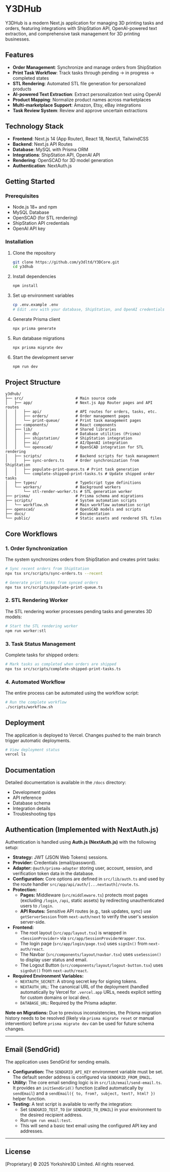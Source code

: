# Y3DHub

Y3DHub is a modern Next.js application for managing 3D printing tasks and orders, featuring integrations with ShipStation API, OpenAI-powered text extraction, and comprehensive task management for 3D printing businesses.

## Features

- **Order Management**: Synchronize and manage orders from ShipStation
- **Print Task Workflow**: Track tasks through pending → in progress → completed states
- **STL Rendering**: Automated STL file generation for personalized products
- **AI-powered Text Extraction**: Extract personalization text using OpenAI
- **Product Mapping**: Normalize product names across marketplaces
- **Multi-marketplace Support**: Amazon, Etsy, eBay integrations
- **Task Review System**: Review and approve uncertain extractions

## Technology Stack

- **Frontend**: Next.js 14 (App Router), React 18, NextUI, TailwindCSS
- **Backend**: Next.js API Routes
- **Database**: MySQL with Prisma ORM
- **Integrations**: ShipStation API, OpenAI API
- **Rendering**: OpenSCAD for 3D model generation
- **Authentication**: NextAuth.js

## Getting Started

### Prerequisites

- Node.js 18+ and npm
- MySQL Database
- OpenSCAD (for STL rendering)
- ShipStation API credentials
- OpenAI API key

### Installation

1. Clone the repository

   ```bash
   git clone https://github.com/y3dltd/Y3DCore.git
   cd y3dhub
   ```

2. Install dependencies

   ```bash
   npm install
   ```

3. Set up environment variables

   ```bash
   cp .env.example .env
   # Edit .env with your database, ShipStation, and OpenAI credentials
   ```

4. Generate Prisma client

   ```bash
   npx prisma generate
   ```

5. Run database migrations

   ```bash
   npx prisma migrate dev
   ```

6. Start the development server

   ```bash
   npm run dev
   ```

## Project Structure

```
y3dhub/
├── src/                       # Main source code
│   ├── app/                   # Next.js App Router pages and API routes
│   │   ├── api/               # API routes for orders, tasks, etc.
│   │   ├── orders/            # Order management pages
│   │   └── print-queue/       # Print task management pages
│   ├── components/            # React components
│   ├── lib/                   # Shared libraries
│   │   ├── db/                # Database utilities (Prisma)
│   │   ├── shipstation/       # ShipStation integration
│   │   ├── ai/                # AI/OpenAI integration
│   │   └── openscad/          # OpenSCAD integration for STL rendering
│   ├── scripts/               # Backend scripts for task management
│   │   ├── sync-orders.ts     # Order synchronization from ShipStation
│   │   ├── populate-print-queue.ts # Print task generation
│   │   └── complete-shipped-print-tasks.ts # Update shipped order tasks
│   ├── types/                 # TypeScript type definitions
│   └── workers/               # Background workers
│       └── stl-render-worker.ts # STL generation worker
├── prisma/                    # Prisma schema and migrations
├── scripts/                   # System automation scripts
│   └── workflow.sh            # Main workflow automation script
├── openscad/                  # OpenSCAD models and scripts
├── docs/                      # Documentation
└── public/                    # Static assets and rendered STL files
```

## Core Workflows

### 1. Order Synchronization

The system synchronizes orders from ShipStation and creates print tasks:

```bash
# Sync recent orders from ShipStation
npx tsx src/scripts/sync-orders.ts --recent

# Generate print tasks from synced orders
npx tsx src/scripts/populate-print-queue.ts
```

### 2. STL Rendering Worker

The STL rendering worker processes pending tasks and generates 3D models:

```bash
# Start the STL rendering worker
npm run worker:stl
```

### 3. Task Status Management

Complete tasks for shipped orders:

```bash
# Mark tasks as completed when orders are shipped
npx tsx src/scripts/complete-shipped-print-tasks.ts
```

### 4. Automated Workflow

The entire process can be automated using the workflow script:

```bash
# Run the complete workflow
./scripts/workflow.sh
```

## Deployment

The application is deployed to Vercel. Changes pushed to the main branch trigger automatic deployments.

```bash
# View deployment status
vercel ls
```

## Documentation

Detailed documentation is available in the `/docs` directory:

- Development guides
- API reference
- Database schema
- Integration details
- Troubleshooting tips

## Authentication (Implemented with NextAuth.js)

Authentication is handled using **Auth.js (NextAuth.js)** with the following setup:

- **Strategy:** JWT (JSON Web Tokens) sessions.
- **Provider:** Credentials (email/password).
- **Adapter:** `@auth/prisma-adapter` storing user, account, session, and verification token data in the database.
- **Configuration:** Core options are defined in `src/lib/auth.ts` and used by the route handler `src/app/api/auth/[...nextauth]/route.ts`.
- **Protection:**
  - **Pages:** Middleware (`src/middleware.ts`) protects most pages (excluding `/login`, `/api`, static assets) by redirecting unauthenticated users to `/login`.
  - **API Routes:** Sensitive API routes (e.g., task updates, sync) use `getServerSession` from `next-auth/next` to verify the user's session server-side.
- **Frontend:**
  - The root layout (`src/app/layout.tsx`) is wrapped in `<SessionProvider>` via `src/app/SessionProviderWrapper.tsx`.
  - The login page (`src/app/login/page.tsx`) uses `signIn()` from `next-auth/react`.
  - The Navbar (`src/components/layout/navbar.tsx`) uses `useSession()` to display user status and email.
  - The Logout Button (`src/components/layout/logout-button.tsx`) uses `signOut()` from `next-auth/react`.
- **Required Environment Variables:**
  - `NEXTAUTH_SECRET`: A strong secret key for signing tokens.
  - `NEXTAUTH_URL`: The canonical URL of the deployment (handled automatically by Vercel for `.vercel.app` URLs, needs explicit setting for custom domains or local dev).
  - `DATABASE_URL`: Required by the Prisma adapter.

**Note on Migrations:** Due to previous inconsistencies, the Prisma migration history needs to be resolved (likely via `prisma migrate reset` or manual intervention) before `prisma migrate dev` can be used for future schema changes.

---

## Email (SendGrid)

The application uses SendGrid for sending emails.

- **Configuration:** The `SENDGRID_API_KEY` environment variable must be set. The default sender address is configured via `SENDGRID_FROM_EMAIL`.
- **Utility:** The core email sending logic is in `src/lib/email/send-email.ts`. It provides an `initSendGrid()` function (called automatically by `sendEmail`) and a `sendEmail({ to, from?, subject, text?, html? })` helper function.
- **Testing:** A test script is available to verify the integration:
  - Set `SENDGRID_TEST_TO` (or `SENDGRID_TO_EMAIL`) in your environment to the desired recipient address.
  - Run `npm run email:test`.
  - This will send a basic text email using the configured API key and addresses.

---

## License

[Proprietary] © 2025 Yorkshire3D Limited. All rights reserved.

